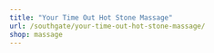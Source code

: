 ```yaml
---
title: "Your Time Out Hot Stone Massage"
url: /southgate/your-time-out-hot-stone-massage/
shop: massage
---
```

